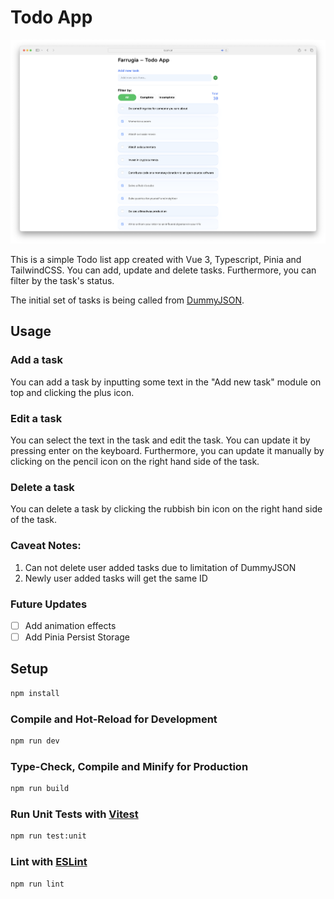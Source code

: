 # Todo App

![Todo App Screenshot](./public/todo-app-screenshot.png)

This is a simple Todo list app created with Vue 3, Typescript, Pinia and TailwindCSS. You can add, update and delete tasks. Furthermore, you can filter by the task's status.

The initial set of tasks is being called from [DummyJSON](https://dummyjson.com/docs/todos).

## Usage

### Add a task

You can add a task by inputting some text in the "Add new task" module on top and clicking the plus icon.

### Edit a task

You can select the text in the task and edit the task. You can update it by pressing enter on the keyboard. Furthermore, you can update it manually by clicking on the pencil icon on the right hand side of the task.

### Delete a task

You can delete a task by clicking the rubbish bin icon on the right hand side of the task.


### Caveat Notes:

1. Can not delete user added tasks due to limitation of DummyJSON
2. Newly user added tasks will get the same ID

### Future Updates

- [ ] Add animation effects
- [ ] Add Pinia Persist Storage

## Setup

```sh
npm install
```

### Compile and Hot-Reload for Development

```sh
npm run dev
```

### Type-Check, Compile and Minify for Production

```sh
npm run build
```

### Run Unit Tests with [Vitest](https://vitest.dev/)

```sh
npm run test:unit
```

### Lint with [ESLint](https://eslint.org/)

```sh
npm run lint
```
